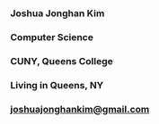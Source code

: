 ### Joshua Jonghan Kim

### Computer Science 
### CUNY, Queens College 

### Living in Queens, NY

### joshuajonghankim@gmail.com

<!---
joshuajonghankim/joshuajonghankim is a ✨ special ✨ repository because its `README.md` (this file) appears on your GitHub profile.
You can click the Preview link to take a look at your changes.
--->

